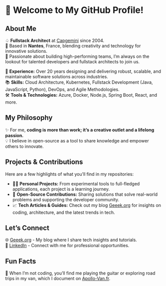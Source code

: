 # 👋 Welcome to My GitHub Profile!

## About Me  

♤ **Fullstack Architect** at [Capgemini](https://www.capgemini.com/) since 2004.  
🚩 Based in **Nantes**, France, blending creativity and technology for innovative solutions.  
🤝 Passionate about building high-performing teams, I’m always on the lookout for talented developers and fullstack architects to join us.  

🌟 **Experience:** Over 20 years designing and delivering robust, scalable, and maintainable software solutions across industries.  
📚 **Skills:** Cloud Architecture, Kubernetes, Fullstack Development (Java, JavaScript, Python), DevOps, and Agile Methodologies.  
🛠️ **Tools & Technologies:** Azure, Docker, Node.js, Spring Boot, React, and more.  

## My Philosophy  

✨ For me, **coding is more than work; it’s a creative outlet and a lifelong passion.**  
💡 I believe in open-source as a tool to share knowledge and empower others to innovate.  

## Projects & Contributions  

Here are a few highlights of what you’ll find in my repositories:  

- 🧑‍💻 **Personal Projects:** From experimental tools to full-fledged applications, each project is a learning journey.  
- 🚀 **Open-Source Contributions:** Sharing solutions that solve real-world problems and supporting the developer community.  
- 📈 **Tech Articles & Guides:** Check out my blog [Geeek.org](https://www.geeek.org) for insights on coding, architecture, and the latest trends in tech.  

## Let’s Connect  

🌐 [Geeek.org](https://www.geeek.org) - My blog where I share tech insights and tutorials.  
🔗 [LinkedIn](https://www.linkedin.com/in/ludovic-toinel/) - Connect with me for professional opportunities.  

## Fun Facts  

🎸 When I’m not coding, you’ll find me playing the guitar or exploring road trips in my van, which I document on [Apollo-Van.fr](https://apollo-van.fr).  
